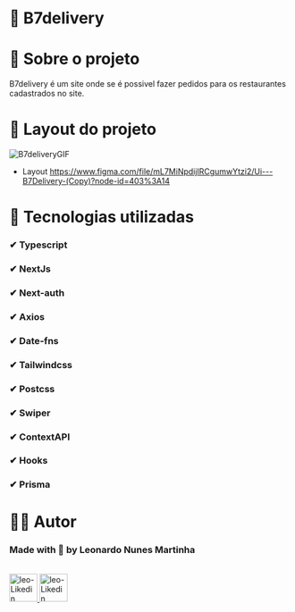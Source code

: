# 🍔 B7delivery
# 📄 Sobre o projeto 
B7delivery é um site onde se é possivel fazer pedidos para os restaurantes cadastrados no site.
# 📱 Layout do projeto 
![B7deliveryGIF](https://github.com/LeoNzZ7/B7delivery/blob/main/B7deliveryGIF.gif)

- Layout https://www.figma.com/file/mL7MiNpdijIRCgumwYtzi2/Ui---B7Delivery-(Copy)?node-id=403%3A14
# 🚀 Tecnologias utilizadas
### ✔ Typescript
### ✔ NextJs
### ✔ Next-auth
### ✔ Axios
### ✔ Date-fns
### ✔ Tailwindcss
### ✔ Postcss
### ✔ Swiper
### ✔ ContextAPI
### ✔ Hooks
### ✔ Prisma
# 👨‍💻 Autor
### Made with 💜 by Leonardo Nunes Martinha
<div style='display' display='inline-block'><br> 
  <a href="https://github.com/LeoNzZ7/">
  <img  aling-item="center" width="50px" height="50px" alt="leo-Likedin" src="https://cdn.jsdelivr.net/gh/devicons/devicon/icons/github/github-original.svg"/>
  <a href="https://www.linkedin.com/in/leonardo-nunes-martinha-68052522b/">
  <img  aling-item="center" width="50px" height="50px" alt="leo-Likedin" src="https://cdn.jsdelivr.net/gh/devicons/devicon/icons/linkedin/linkedin-original.svg"/>
</div>
    
